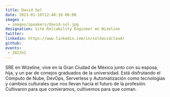 ```yaml
---
title: David Sol
date: 2023-01-16T12:48:18-06:00
images : 
 - images/speakers/david-sol.jpg
designation: Site Reliability Engineer en Wizeline 
twitter: 
linkedin: https://www.linkedin.com/in/soldavidcloud/ 
github: 
events:
 - 2023h2
---
```


SRE en Wizeline, vive en la Gran Ciudad de México junto con su esposa, hija, y un par de conejos graduados de la universidad. Está disfrutando el Cómputo de Nube, DevOps, Serverless y Automatización como tecnologías y cambios culturales que nos llevan hacia el futuro de la profesión. Cultivaron para que comieramos, cultivemos para que coman.